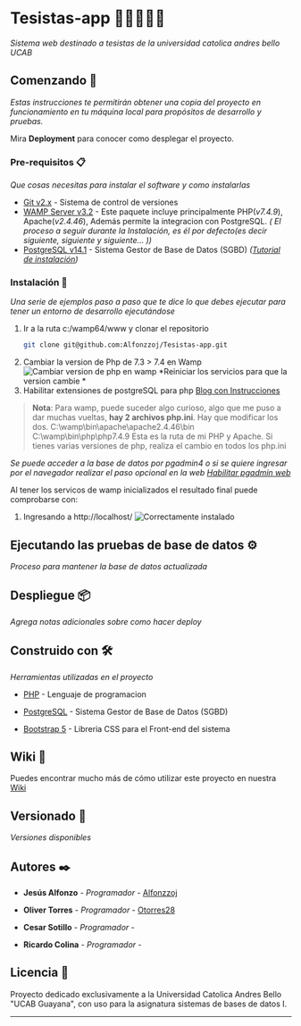   

# Tesistas-app 👨‍🎓👩‍🎓🏫

  

_Sistema web destinado a tesistas de la universidad catolica andres bello UCAB_

  

## Comenzando 🚀

  

_Estas instrucciones te permitirán obtener una copia del proyecto en funcionamiento en tu máquina local para propósitos de desarrollo y pruebas._

  

Mira **Deployment** para conocer como desplegar el proyecto.

  
  

### Pre-requisitos 📋


_Que cosas necesitas para instalar el software y como instalarlas_

 - [Git v2.x](https://git-scm.com/downloads) - Sistema de control de versiones
 - [WAMP Server v3.2](https://www.wampserver.com/en/) - Este paquete incluye principalmente PHP(*v7.4.9*),  Apache(*v2.4.46*), Además permite la integracion con PostgreSQL.
			 *( El proceso a seguir durante la Instalación, es él  por defecto(es decir siguiente, siguiente y siguiente... ))*
 - [PostgreSQL v14.1](https://www.enterprisedb.com/downloads/postgres-postgresql-downloads) - Sistema Gestor de Base de Datos (SGBD) *([Tutorial de instalación](https://jsotoux.com/postgresql-en-servidor-local-con-wamp-y-xampp/))*


### Instalación 🔧

 

_Una serie de ejemplos paso a paso que te dice lo que debes ejecutar para tener un entorno de desarrollo ejecutándose_


 1. Ir a la ruta c:/wamp64/www y clonar el repositorio
	```bash
	git clone git@github.com:Alfonzzoj/Tesistas-app.git
	```
2. Cambiar la version de Php de 7.3 > 7.4 en Wamp
![Cambiar version de php en wamp](https://i.imgur.com/TmDN3SR.png)
*Reiniciar los servicios para que la version cambie *
3. Habilitar extensiones de postgreSQL para php [Blog con Instrucciones](https://jsotoux.com/postgresql-en-servidor-local-con-wamp-y-xampp/#:~:text=Habilitar%20extensiones%20de%20PostgresSQL)

> **Nota**: Para wamp, puede suceder algo curioso, algo que me puso a dar muchas vueltas,  **hay 2 archivos php.ini**. Hay que modificar los dos.
C:\wamp\bin\apache\apache2.4.46\bin  
C:\wamp\bin\php\php7.4.9
Esta es la ruta de mi PHP y Apache. Si tienes varias versiones de php, realiza el cambio en todos los php.ini

_Se puede acceder a la base de datos por pgadmin4 o si se quiere ingresar por el navegador realizar el paso opcional en la web [Habilitar pgadmin web](https://jsotoux.com/postgresql-en-servidor-local-con-wamp-y-xampp/#:~:text=Opcional:%20Habilitar%20PHPPgAdmin)_

Al tener los servicos de wamp inicializados el resultado final puede comprobarse con:

1. Ingresando a http://localhost/
![Correctamente instalado](http://imgfz.com/i/1qwoWJB.png)


  

## Ejecutando las pruebas de base de datos ⚙️

  

_Proceso para mantener la base de datos actualizada_

  

## Despliegue 📦

  

_Agrega notas adicionales sobre como hacer deploy_

  

## Construido con 🛠️

  

_Herramientas utilizadas en el proyecto_

  

* [PHP](https://www.php.net//) - Lenguaje de programacion 

* [PostgreSQL](https://www.postgresql.org/) - Sistema Gestor de Base de Datos (SGBD)

* [Bootstrap 5](https://getbootstrap.com/) - Libreria CSS para el Front-end del sistema
  



## Wiki 📖

  

Puedes encontrar mucho más de cómo utilizar este proyecto en nuestra [Wiki](https://github.com/tesistas-app/wiki)

  

## Versionado 📌

  *Versiones disponibles*

  

## Autores ✒️

  

* **Jesús Alfonzo** - *Programador* -  [Alfonzzoj](https://github.com/Alfonzzoj)

* **Oliver Torres** - *Programador* - [Otorres28](https://github.com/otorres828)

* **Cesar Sotillo** - *Programador* - 

* **Ricardo Colina** - *Programador* -


## Licencia 📄

  Proyecto dedicado exclusivamente a la Universidad Catolica Andres Bello "UCAB Guayana",  con uso para la asignatura sistemas de bases de datos I.

  

---


